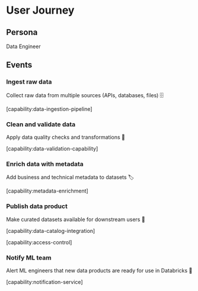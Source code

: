 # User Journey

## Persona

Data Engineer

## Events

### Ingest raw data

Collect raw data from multiple sources (APIs, databases, files)
🗄️

[capability:data-ingestion-pipeline]

### Clean and validate data

Apply data quality checks and transformations
🧹

[capability:data-validation-capability]

### Enrich data with metadata

Add business and technical metadata to datasets
🏷️

[capability:metadata-enrichment]

### Publish data product

Make curated datasets available for downstream users
🚀

[capability:data-catalog-integration]

[capability:access-control]

### Notify ML team

Alert ML engineers that new data products are ready for use in Databricks
🔔

[capability:notification-service]
